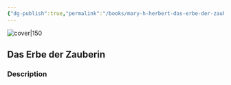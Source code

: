 ```yaml
---
{"dg-publish":true,"permalink":"/books/mary-h-herbert-das-erbe-der-zauberin/","title":"\"Das Erbe der Zauberin\"","tags":["Fantasy"]}
---
```




![cover|150](https://m.media-amazon.com/images/I/51J1xSoCXbL._SY445_SX342_ControlCacheEqualizer_.jpg)

## Das Erbe der Zauberin

### Description


```
